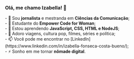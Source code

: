 ### Olá, me chamo Izabella! 👋

<p>- 🔭 Sou <b>jornalista</b> e mestranda em <b>Ciências da Comunicação</b>;<br>
- 🌱 Estudante do <b>Empower Code for Woman</b>;<br>
- 🤔 Estou aprendendo <b>JavaScript, CSS, HTML e NodeJS</b>;<br>
- 💬 Adoro viagens, cultura pop, filmes, séries e política;<br>
- 📫 Você pode me encontrar no [LinkedIn](https://www.linkedin.com/in/izabella-fonseca-costa-bueno/);<br>
- ⚡ Sonho em me tornar <b>nômade digital</b>.</p>

